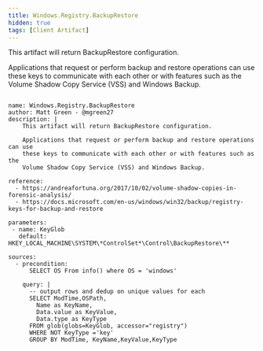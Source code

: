 ```yaml
---
title: Windows.Registry.BackupRestore
hidden: true
tags: [Client Artifact]
---
```


This artifact will return BackupRestore configuration.

Applications that request or perform backup and restore operations can use
these keys to communicate with each other or with features such as the
Volume Shadow Copy Service (VSS) and Windows Backup.


<pre><code class="language-yaml">
name: Windows.Registry.BackupRestore
author: Matt Green - @mgreen27
description: |
    This artifact will return BackupRestore configuration.

    Applications that request or perform backup and restore operations can use
    these keys to communicate with each other or with features such as the
    Volume Shadow Copy Service (VSS) and Windows Backup.

reference:
  - https://andreafortuna.org/2017/10/02/volume-shadow-copies-in-forensic-analysis/
  - https://docs.microsoft.com/en-us/windows/win32/backup/registry-keys-for-backup-and-restore

parameters:
 - name: KeyGlob
   default: HKEY_LOCAL_MACHINE\SYSTEM\*ControlSet*\Control\BackupRestore\**

sources:
  - precondition:
      SELECT OS From info() where OS = &#x27;windows&#x27;

    query: |
      -- output rows and dedup on unique values for each
      SELECT ModTime,OSPath,
        Name as KeyName,
        Data.value as KeyValue,
        Data.type as KeyType
      FROM glob(globs=KeyGlob, accessor=&quot;registry&quot;)
      WHERE NOT KeyType =&#x27;key&#x27;
      GROUP BY ModTime, KeyName,KeyValue,KeyType

</code></pre>

